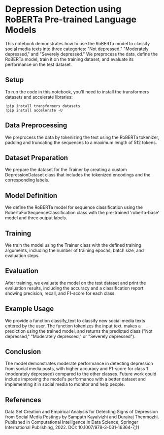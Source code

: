  
# Depression Detection using RoBERTa Pre-trained Language Models 
This notebook demonstrates how to use the RoBERTa model to classify social media texts into three categories: "Not depressed," "Moderately depressed," and "Severely depressed." 
We preprocess the data, define the RoBERTa model, train it on the training dataset, and evaluate its performance on the test dataset.  

## Setup
To run the code in this notebook, you'll need to install the transformers datasets and accelerate libraries:


```
!pip install transformers datasets
!pip install accelerate -U
```

## Data Preprocessing
We preprocess the data by tokenizing the text using the RoBERTa tokenizer, padding and truncating the sequences to a maximum length of 512 tokens.

## Dataset Preparation
We prepare the dataset for the Trainer by creating a custom DepressionDataset class that includes the tokenized encodings and the corresponding labels.

## Model Definition
We define the RoBERTa model for sequence classification using the RobertaForSequenceClassification class with the pre-trained 'roberta-base' model and three output labels.

## Training
We train the model using the Trainer class with the defined training arguments, including the number of training epochs, batch size, and evaluation steps.

## Evaluation
After training, we evaluate the model on the test dataset and print the evaluation results, including the accuracy and a classification report showing precision, recall, and F1-score for each class.

## Example Usage
We provide a function classify_text to classify new social media texts entered by the user. The function tokenizes the input text, makes a prediction using the trained model, and returns the predicted class ("Not depressed," "Moderately depressed," or "Severely depressed").

## Conclusion
The model demonstrates moderate performance in detecting depression from social media posts, with higher accuracy and F1-score for class 1 (moderately depressed) compared to the other classes. Future work could include improving the model's performance with a better dataset and implementing it in social media to monitor and help people.

## References
Data Set Creation and Empirical Analysis for Detecting Signs of Depression from Social Media Postings by Sampath Kayalvizhi and Durairaj Thenmozhi. Published in Computational Intelligence in Data Science, Springer International Publishing, 2022. DOI: 10.1007/978-3-031-16364-7_11
